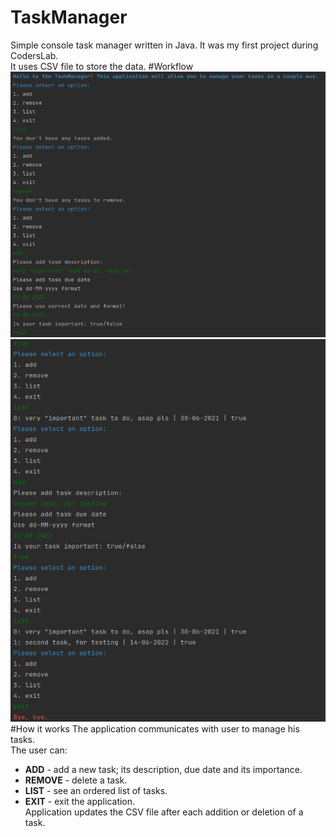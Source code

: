 # TaskManager
Simple console task manager written in Java. It was my first project during CodersLab.<br>
It uses CSV file to store the data.
#Workflow
![workflow_1](https://raw.githubusercontent.com/AdamMorytko/TaskManager/master/screenshots/taskmanager_1.png)
![workflow_2](https://raw.githubusercontent.com/AdamMorytko/TaskManager/master/screenshots/taskmanager_2.png)
#How it works
The application communicates with user to manage his tasks.<br>
The user can:<br>
* <b>ADD</b> - add a new task; its description, due date and its importance.
* <b>REMOVE</b> - delete a task.
* <b>LIST</b> - see an ordered list of tasks.
* <b>EXIT</b> - exit the application.<br>
Application updates the CSV file after each addition or deletion of a task.

